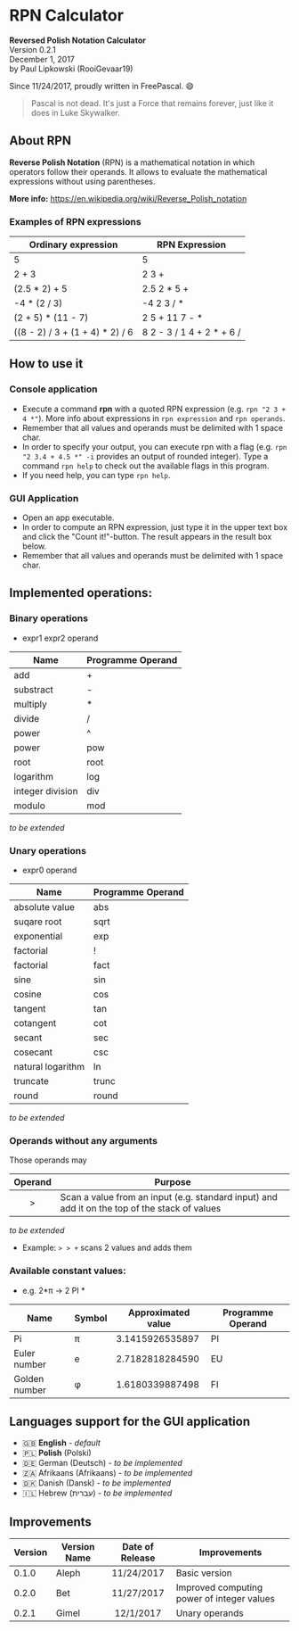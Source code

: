 # RPN Calculator
**Reversed Polish Notation Calculator**  
Version 0.2.1  
December 1, 2017  
by Paul Lipkowski (RooiGevaar19)  

Since 11/24/2017, proudly written in FreePascal. :smile:

> Pascal is not dead. It's just a Force that remains forever, just like it does in Luke Skywalker. 

## About RPN
**Reverse Polish Notation** (RPN) is a mathematical notation in which operators follow their operands. It allows to evaluate the mathematical expressions without using parentheses.

**More info:** https://en.wikipedia.org/wiki/Reverse_Polish_notation

### Examples of RPN expressions

Ordinary expression | RPN Expression
------------------- | --------------
5 | 5
2 + 3 | 2 3 +
(2.5 * 2) + 5 | 2.5 2 * 5 +
-4 * (2 / 3) | -4 2 3 / *
(2 + 5) * (11 - 7) | 2 5 + 11 7 - *
((8 - 2) / 3 + (1 + 4) * 2) / 6 | 8 2 - 3 / 1 4 + 2 * + 6 /

## How to use it

### Console application
- Execute a command **rpn** with a quoted RPN expression (e.g. `rpn "2 3 + 4 *"`). More info about expressions in `rpn expression` and `rpn operands`.
- Remember that all values and operands must be delimited with 1 space char.
- In order to specify your output, you can execute rpn with a flag (e.g. `rpn "2 3.4 + 4.5 *" -i` provides an output of rounded integer). Type a command `rpn help` to check out the available flags in this program. 
- If you need help, you can type `rpn help`.

### GUI Application
- Open an app executable.
- In order to compute an RPN expression, just type it in the upper text box and click the "Count it!"-button. The result appears in the result box below. 
- Remember that all values and operands must be delimited with 1 space char.

## Implemented operations:

### Binary operations
- expr1 expr2 operand

Name | Programme Operand
---- | -----------------
add | +
substract | -
multiply | *
divide | /
power | ^
power | pow
root | root
logarithm | log
integer division | div
modulo | mod

*to be extended*

### Unary operations
- expr0 operand

Name | Programme Operand
---- | -----------------
absolute value | abs
suqare root | sqrt
exponential | exp
factorial | !
factorial | fact
sine | sin
cosine | cos
tangent | tan
cotangent | cot
secant | sec
cosecant | csc
natural logarithm | ln 
truncate | trunc
round | round

*to be extended*

### Operands without any arguments
Those operands may 

| Operand | Purpose                                                                                       |
|:-------:| --------------------------------------------------------------------------------------------- |
| >       | Scan a value from an input (e.g. standard input) and add it on the top of the stack of values |

*to be extended*

- Example: `> > +` scans 2 values and adds them

### Available constant values:
- e.g. 2*π -> 2 PI *

Name | Symbol | Approximated value | Programme Operand
---- | ------ | ------------------ | -----------------
Pi | π | 3.1415926535897 | PI
Euler number | e | 2.7182818284590 | EU
Golden number | φ | 1.6180339887498 | FI

## Languages support for the GUI application
- :uk: **English** - *default*
- :poland: **Polish** (Polski) 
- :de: German (Deutsch) - *to be implemented*
- 🇿🇦 Afrikaans (Afrikaans) - *to be implemented*
- :denmark: Danish (Dansk) - *to be implemented*
- :israel: Hebrew (עברית) - *to be implemented*

## Improvements

Version | Version Name | Date of Release | Improvements
------- | ------------ |:---------------:| ------------
0.1.0 | Aleph | 11/24/2017 | Basic version
0.2.0 | Bet | 11/27/2017 | Improved computing power of integer values
0.2.1 | Gimel | 12/1/2017 | Unary operands